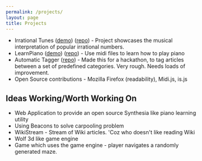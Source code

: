```yaml
---
permalink: /projects/
layout: page
title: Projects
---
```


* Irrational Tunes \([demo](http://irrational-tunes.com/)\) \([repo](https://github.com/akashagrahari/irrationalTunes)\) - Project showcases the musical interpretation of popular irrational numbers.
* LearnPiano \([demo](https://main.drqfu8u4orx2f.amplifyapp.com/)\) \([repo](https://github.com/akashagrahari/appMidi)\) - Use midi files to learn how to play piano
* Automatic Tagger \([repo](https://github.com/akashagrahari/automatic-tagger)\) - Made this for a hackathon, to tag articles between a set of predefined categories. Very rough. Needs loads of improvement.
* Open Source contributions - Mozilla Firefox (readability), Midi.js, is.js

## Ideas Working/Worth Working On
* Web Application to provide an open source Synthesia like piano learning utility
* Using Beacons to solve carpooling problem
* WikiStream - Stream of Wiki articles. 'Coz who doesn't like reading Wiki
* Wolf 3d like game engine
* Game which uses the game engine - player navigates a randomly generated maze.